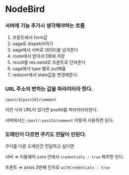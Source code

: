 # NodeBird

### 서버에 기능 추가시 생각해야하는 흐름

1. 프론트에서 form값 
2. saga로 dispatch하기
3. saga에서 서버로 데이터를 넘겨준다
4. route에서 받아서 DB에 저장
5. result를 res.send로 프론트로 던져준다
6. saga에서 type 별로 put해줌
7. reducer에서 state값을 변경해준다.

### URL 주소의 변하는 값을 파라미터라 한다.

`/post/${postId}/comment`

이런 식의 URL이 있다면 postId를 파라미터라한다.

서버에서는 `/post/:postId/comment` 이렇게 사용하면 된다.

### 도메인이 다르면 쿠키도 전달이 안된다.

쿠키를 다른 도메인간 전달하고 싶다면 

서버 ⇒ 미들웨어 cors 안에서 `credentials : true` 해주면 된다.

프론트 ⇒ axios 3번째 인자로 `withCredentials : true`
